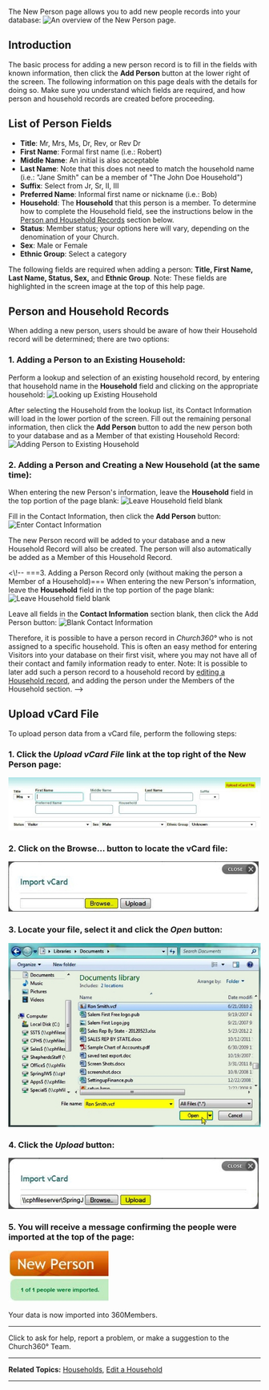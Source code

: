  The New Person page allows you to add new people records
into your database: ![An overview of the New Person
page.](New_Person_01.JPG "An overview of the New Person page.")

Introduction
-------------------------------------------------------------------------

The basic process for adding a new person record is to fill in the
fields with known information, then click the **Add Person** button at
the lower right of the screen. The following information on this page
deals with the details for doing so. Make sure you understand which
fields are required, and how person and household records are created
before proceeding.

List of Person Fields
-------------------------------------------------------------------------------------------

-   **Title**: Mr, Mrs, Ms, Dr, Rev, or Rev Dr
-   **First Name**: Formal first name (i.e.: Robert)
-   **Middle Name**: An initial is also acceptable
-   **Last Name**: Note that this does not need to match the household
    name (i.e.: "Jane Smith" can be a member of "The John Doe
    Household")
-   **Suffix**: Select from Jr, Sr, II, III
-   **Preferred Name**: Informal first name or nickname (i.e.: Bob)
-   **Household**: The **Household** that this person is a member. To
    determine how to complete the Household field, see the instructions
    below in the [Person and Household
    Records](people:%20New%20Person#Person%20and%20Household%20Records)
    section below.
-   **Status**: Member status; your options here will vary, depending on
    the denomination of your Church.
-   **Sex**: Male or Female
-   **Ethnic Group**: Select a category

The following fields are required when adding a person: **Title, First
Name, Last Name, Status, Sex,** and **Ethnic Group**. Note: These fields
are highlighted in the screen image at the top of this help page.

Person and Household Records
---------------------------------------------------------------------------------------------------------

When adding a new person, users should be aware of how their Household
record will be determined; there are two options:

### 1. Adding a Person to an Existing Household:

Perform a lookup and selection of an existing household record, by
entering that household name in the **Household** field and clicking on
the appropriate household: ![Looking up Existing
Household](New_Person_02.JPG "Looking up Existing Household")

After selecting the Household from the lookup list, its Contact
Information will load in the lower portion of the screen. Fill out the
remaining personal information, then click the **Add Person** button to
add the new person both to your database and as a Member of that
existing Household Record: ![Adding Person to Existing
Household](New_Person_03.JPG "Adding Person to Existing Household")

### 2. Adding a Person and Creating a New Household (at the same time):

When entering the new Person's information, leave the **Household**
field in the top portion of the page blank: ![Leave Household field
blank](New_Person_04.JPG "Leave Household field blank")

Fill in the Contact Information, then click the **Add Person** button:
![Enter Contact
Information](New_Person_05.JPG "Enter Contact Information")

The new Person record will be added to your database and a new Household
Record will also be created. The person will also automatically be added
as a Member of this Household Record.

\<\\!-- ===3. Adding a Person Record only (without making the person a
Member of a Household)=== When entering the new Person's information,
leave the **Household** field in the top portion of the page blank:
![Leave Household field
blank](New_Person_06.JPG "Leave Household field blank")

Leave all fields in the **Contact Information** section blank, then
click the Add Person button: ![Blank Contact
Information](New_Person_07.JPG "Blank Contact Information")

Therefore, it is possible to have a person record in *Church360°* who
is not assigned to a specific household. This is often an easy method
for entering Visitors into your database on their first visit, where you
may not have all of their contact and family information ready to enter.
Note: It is possible to later add such a person record to a household
record by [editing a Household record](people:%20Edit%20a%20Household),
and adding the person under the Members of the Household section. --\>

Upload vCard File
-----------------------------------------------------------------------------------

To upload person data from a vCard file, perform the following steps:

### 1. Click the *Upload vCard File* link at the top right of the New Person page:

![Upload vCard File link](New_Person_08.JPG "Upload vCard File link")

### 2. Click on the **Browse...** button to locate the vCard file:

![Click Browse...](New_Person_09.JPG "Click Browse...")

### 3. Locate your file, select it and click the *Open* button:

![Select & Open File](New_Person_10.JPG "Select & Open File")

### 4. Click the *Upload* button:

![Click Upload](New_Person_11.JPG "Click Upload")

### 5. You will receive a message confirming the people were imported at the top of the page:

![Confirmation Message](New_Person_12.JPG "Confirmation Message")

Your data is now imported into 360Members.

* * * * *

Click **<Feedback>** to ask for help, report a problem, or make a
suggestion to the Church360° Team.

* * * * *

**Related Topics:** [Households](people:%20Households), [Edit a
Household](people:%20Edit%20a%20Household)

* * * * *

